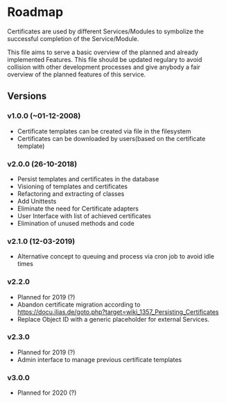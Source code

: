# Roadmap

Certificates are used by different Services/Modules to
symbolize the successful completion of the Service/Module.

This file aims to serve a basic overview of the planned and
already implemented Features.
This file should be updated regulary to avoid collision with
other development processes and give anybody a fair overview
of the planned features of this service.

## Versions

### v1.0.0 (~01-12-2008)

* Certificate templates can be created via file
  in the filesystem
* Certificates can be downloaded by users(based on
  the certificate template)

### v2.0.0 (26-10-2018)

* Persist templates and certificates in the database
* Visioning of templates and certificates
* Refactoring and extracting of classes
* Add Unittests
* Eliminate the need for Certificate adapters
* User Interface with list of achieved certificates
* Elimination of unused methods and code

### v2.1.0 (12-03-2019)

* Alternative concept to queuing and process via
  cron job to avoid idle times

### v2.2.0

* Planned for 2019 (?)
* Abandon certificate migration according to https://docu.ilias.de/goto.php?target=wiki_1357_Persisting_Certificates
* Replace Object ID with a generic placeholder for
  external Services.

### v2.3.0

* Planned for 2019 (?)
* Admin interface to manage previous certificate templates

### v3.0.0

* Planned for 2020 (?)
